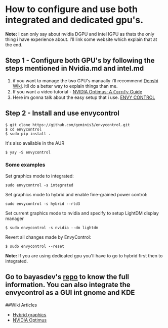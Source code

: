 # How to configure and use both integrated and dedicated gpu's.

**Note:** I can only say about nvidia DGPU and intel IGPU as thats the only thing i have experience about. I'll link some website which explain that at the end.

## Step 1 - Configure both GPU's by following the steps mentioned in Nvidia.md and intel.md
1. if you want to manage the two GPU's manually i'll recommend [Denshi Wiki](https://wiki.denshi.org/hypha/client/nvidia). itll do a better way to explain things than me.
2. If you want a video tutorial - [NVIDIA Optimus: A ℂ𝕠𝕞𝕗𝕪 Guide](https://www.youtube.com/watch?v=Pn2iUgW3l6w&ab_channel=DenshiVideo)
3. Here im gonna talk about the easy setup that i use. [ENVY CONTROL](https://github.com/bayasdev/envycontrol)

## Step 2 - Install and use envycontrol
~~~
$ git clone https://github.com/geminis3/envycontrol.git
$ cd envycontrol
$ sudo pip install .
~~~
It's also available in the AUR
~~~
$ yay -S envycontrol
~~~
### Some examples

Set graphics mode to integrated:
~~~
sudo envycontrol -s integrated
~~~
Set graphics mode to hybrid and enable fine-grained power control:
~~~
sudo envycontrol -s hybrid --rtd3
~~~
Set current graphics mode to nvidia and specify to setup LightDM display manager
~~~
$ sudo envycontrol -s nvidia --dm lightdm
~~~
Revert all changes made by EnvyControl:
~~~
$ sudo envycontrol --reset
~~~
**Note:** If you are using dedicated gpu you'll have to go to hybrid first then to integrated.
## Go to bayasdev's [repo](https://github.com/bayasdev/envycontrol) to know the full information. You can also integrate the envycontrol as a GUI int gnome and KDE

##Wiki Articles
* [Hybrid graphics](https://wiki.archlinux.org/title/hybrid_graphics)
* [NVIDIA Optimus](https://wiki.archlinux.org/title/NVIDIA_Optimus)
